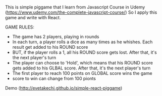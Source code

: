 This is simple piggame that I learn from Javascript Course in Udemy (https://www.udemy.com/the-complete-javascript-course/)
So I apply this game and write with React.

GAME RULES:
- The game has 2 players, playing in rounds
- In each turn, a player rolls a dice as many times as he whishes. Each result get added to his ROUND score
- BUT, if the player rolls a 1, all his ROUND score gets lost. After that, it's the next player's turn
- The player can choose to 'Hold', which means that his ROUND score gets added to his GLBAL score. After that, it's the next player's turn
- The first player to reach 100 points on GLOBAL score wins the game
- score to win can change from 100 pionts 

Demo (http://evetakechi.github.io/simple-react-piggame)
